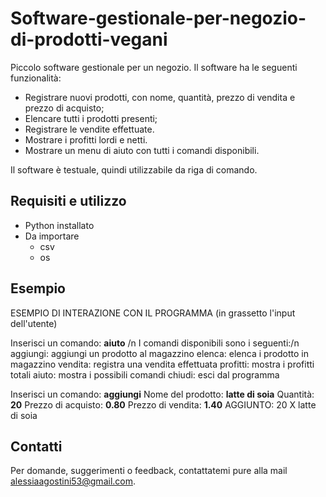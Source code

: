 # Software-gestionale-per-negozio-di-prodotti-vegani

Piccolo software gestionale per un negozio. Il software ha le seguenti funzionalità:
- Registrare nuovi prodotti, con nome, quantità, prezzo di vendita e prezzo di acquisto;
- Elencare tutti i prodotti presenti;
- Registrare le vendite effettuate.
- Mostrare i profitti lordi e netti.
- Mostrare un menu di aiuto con tutti i comandi disponibili.

Il software è testuale, quindi utilizzabile da riga di comando.


## Requisiti e utilizzo

- Python installato 
- Da importare
  - csv
  - os

## Esempio

ESEMPIO DI INTERAZIONE CON IL PROGRAMMA (in grassetto l'input dell'utente)


Inserisci un comando: **aiuto** /n
I comandi disponibili sono i seguenti:/n
aggiungi: aggiungi un prodotto al magazzino
elenca: elenca i prodotto in magazzino
vendita: registra una vendita effettuata
profitti: mostra i profitti totali
aiuto: mostra i possibili comandi
chiudi: esci dal programma


Inserisci un comando: **aggiungi**
Nome del prodotto: **latte di soia**
Quantità: **20**
Prezzo di acquisto: **0.80**
Prezzo di vendita: **1.40**
AGGIUNTO: 20 X latte di soia

## Contatti
Per domande, suggerimenti o feedback, contattatemi pure alla mail alessiaagostini53@gmail.com.
